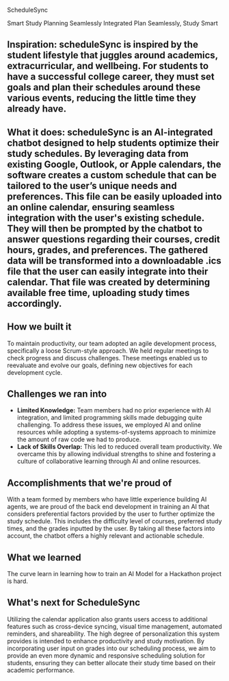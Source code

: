 ScheduleSync

 Smart Study Planning Seamlessly Integrated
Plan Seamlessly, Study Smart

## Inspiration: scheduleSync is inspired by the student lifestyle that juggles around academics, extracurricular, and wellbeing. For students to have a successful college career, they must set goals and plan their schedules around these various events, reducing the little time they already have. 

## What it does: scheduleSync is an AI-integrated chatbot designed to help students optimize their study schedules. By leveraging data from existing Google, Outlook, or Apple calendars, the software creates a custom schedule that can be tailored to the user’s unique needs and preferences. This file can be easily uploaded into an online calendar, ensuring seamless integration with the user's existing schedule. They will then be prompted by the chatbot to answer questions regarding their courses, credit hours, grades, and preferences. The gathered data will be transformed into a downloadable .ics file that the user can easily integrate into their calendar. That file was created by determining available free time, uploading study times accordingly. 

## How we built it
To maintain productivity, our team adopted an agile development process, specifically a loose Scrum-style approach. We held regular meetings to check progress and discuss challenges. These meetings enabled us to reevaluate and evolve our goals, defining new objectives for each development cycle. 

## Challenges we ran into
- **Limited Knowledge:** Team members had no prior experience with AI integration, and limited programming skills made debugging quite challenging. To address these issues, we employed AI and online resources while adopting a systems-of-systems approach to minimize the amount of raw code we had to produce.  
- **Lack of Skills Overlap:** This led to reduced overall team productivity. We overcame this by allowing individual strengths to shine and fostering a culture of collaborative learning through AI and online resources.

## Accomplishments that we're proud of
With a team formed by members who have little experience building AI agents, we are proud of the back end development in training an AI that considers preferential factors provided by the user to further optimize the study schedule. This includes the difficulty level of courses, preferred study times, and the grades inputted by the user. By taking all these factors into account, the chatbot offers a highly relevant and actionable schedule.

## What we learned
The curve learn in learning how to train an AI Model for a Hackathon project is hard. 

## What's next for ScheduleSync
Utilizing the calendar application also grants users access to additional features such as cross-device syncing, visual time management, automated reminders, and shareability. The high degree of personalization this system provides is intended to enhance productivity and study motivation. By incorporating user input on grades into our scheduling process, we aim to provide an even more dynamic and responsive scheduling solution for students, ensuring they can better allocate their study time based on their academic performance.
